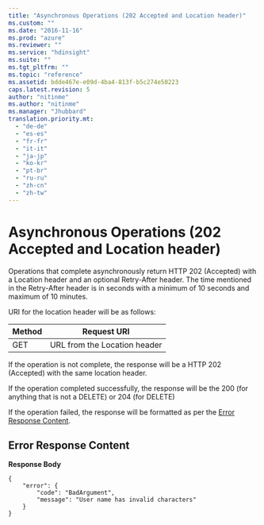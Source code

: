 ```yaml
---
title: "Asynchronous Operations (202 Accepted and Location header)"
ms.custom: ""
ms.date: "2016-11-16"
ms.prod: "azure"
ms.reviewer: ""
ms.service: "hdinsight"
ms.suite: ""
ms.tgt_pltfrm: ""
ms.topic: "reference"
ms.assetid: bdde467e-e09d-4ba4-813f-b5c274e50223
caps.latest.revision: 5
author: "nitinme"
ms.author: "nitinme"
ms.manager: "Jhubbard"
translation.priority.mt: 
  - "de-de"
  - "es-es"
  - "fr-fr"
  - "it-it"
  - "ja-jp"
  - "ko-kr"
  - "pt-br"
  - "ru-ru"
  - "zh-cn"
  - "zh-tw"
---
```

# Asynchronous Operations (202 Accepted and Location header)
Operations that complete asynchronously return HTTP 202 (Accepted) with a Location header and an optional Retry-After header. The time mentioned in the Retry-After header is in seconds with a minimum of 10 seconds and maximum of 10 minutes.  
  
 URI for the location header will be as follows:  
  
|Method|Request URI|  
|------------|-----------------|  
|GET|URL from the Location header|  
  
 If the operation is not complete, the response will be a HTTP 202 (Accepted) with the same location header.  
  
 If the operation completed successfully, the response will be the 200 (for anything that is not a DELETE) or 204 (for DELETE)  
  
 If the operation failed, the response will be formatted as per the [Error Response Content](#ErrorResponseContent).  
  
##  <a name="ErrorResponseContent"></a> Error Response Content  
 **Response Body**  
  
```  
{  
    "error": {  
        "code": "BadArgument",  
        "message": "User name has invalid characters"  
    }  
}  
  
```